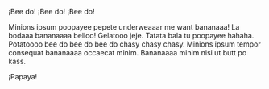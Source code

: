 ¡Bee do! ¡Bee do! ¡Bee do!



Minions ipsum poopayee pepete underweaaar me want bananaaa! La bodaaa bananaaaa belloo! Gelatooo jeje.
Tatata bala tu poopayee hahaha. Potatoooo bee do bee do bee do chasy chasy chasy.
Minions ipsum tempor consequat bananaaaa occaecat minim. Bananaaaa minim nisi ut butt po kass.







¡Papaya!
